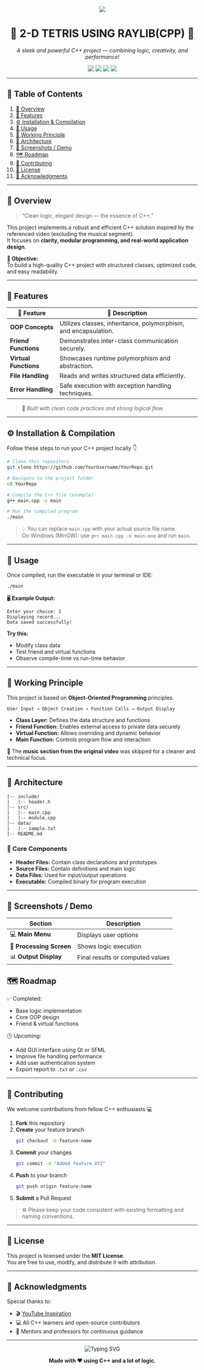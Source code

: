 <!-- 🌟 BEAUTIFUL C++ PROJECT README 🌟 -->
<p align="center">
  <img src="https://www.google.com/imgres?q=TETRIS&imgurl=https%3A%2F%2Fm.media-amazon.com%2Fimages%2FI%2F61M3rDwh4qL.png&imgrefurl=https%3A%2F%2Fwww.amazon.in%2FTetris-Online-Inc%2Fdp%2FB00HAOGSYG&docid=ZGIwDftXADeuDM&tbnid=9ILqwcDnEAzPqM&vet=12ahUKEwitrs_yk4uQAxWbdvUHHShnNgoQM3oECBkQAA..i&w=512&h=512&hcb=2&ved=2ahUKEwitrs_yk4uQAxWbdvUHHShnNgoQM3oECBkQAA">
</p>

<h1 align="center">💫 2-D TETRIS USING RAYLIB(CPP) 💫</h1>
<p align="center">
  <em>A sleek and powerful C++ project — combining logic, creativity, and performance!</em>
</p>

<p align="center">
  <a href="https://youtu.be/wVYKG_ch4yM?si=O-uk4J1-WsoNzI5A"><img src="https://img.shields.io/badge/🎥-Watch_Demo-red?style=for-the-badge" /></a>
  <img src="https://img.shields.io/badge/Language-C++-blue?style=for-the-badge" />
  <img src="https://img.shields.io/badge/Version-1.0-lightgrey?style=for-the-badge" />
  <img src="https://img.shields.io/badge/License-MIT-green?style=for-the-badge" />
</p>

---

## 🌈 Table of Contents
1. [📘 Overview](#-overview)
2. [🚀 Features](#-features)
3. [⚙️ Installation & Compilation](#️-installation--compilation)
4. [🧩 Usage](#-usage)
5. [🧠 Working Principle](#-working-principle)
6. [🧱 Architecture](#-architecture)
7. [🌟 Screenshots / Demo](#-screenshots--demo)
8. [🗺️ Roadmap](#️-roadmap)
9. [💬 Contributing](#-contributing)
10. [📄 License](#-license)
11. [🙏 Acknowledgments](#-acknowledgments)

---

## 📘 Overview

> “Clean logic, elegant design — the essence of C++.”  

This project implements a robust and efficient C++ solution inspired by the referenced video (excluding the musical segment).  
It focuses on **clarity, modular programming, and real-world application design**.  

**🎯 Objective:**  
To build a high-quality C++ project with structured classes, optimized code, and easy readability.

---

## 🚀 Features

| 🌟 Feature | 💬 Description |
|-------------|----------------|
| **OOP Concepts** | Utilizes classes, inheritance, polymorphism, and encapsulation. |
| **Friend Functions** | Demonstrates inter-class communication securely. |
| **Virtual Functions** | Showcases runtime polymorphism and abstraction. |
| **File Handling** | Reads and writes structured data efficiently. |
| **Error Handling** | Safe execution with exception handling techniques. |

> 🧡 *Built with clean code practices and strong logical flow.*

---

## ⚙️ Installation & Compilation

Follow these steps to run your C++ project locally 👇  

```bash
# Clone this repository
git clone https://github.com/YourUsername/YourRepo.git

# Navigate to the project folder
cd YourRepo

# Compile the C++ file (example)
g++ main.cpp -o main

# Run the compiled program
./main
```

> 💡 You can replace `main.cpp` with your actual source file name.  
> On Windows (MinGW): use `g++ main.cpp -o main.exe` and run `main`.

---

## 🧩 Usage

Once compiled, run the executable in your terminal or IDE:

```bash
./main
```

🖥️ **Example Output:**
```
Enter your choice: 1
Displaying record...
Data saved successfully!
```

**Try this:**  
- Modify class data  
- Test friend and virtual functions  
- Observe compile-time vs run-time behavior  

---

## 🧠 Working Principle

This project is based on **Object-Oriented Programming** principles.

```text
User Input → Object Creation → Function Calls → Output Display
```

- **Class Layer:** Defines the data structure and functions  
- **Friend Function:** Enables external access to private data securely  
- **Virtual Function:** Allows overriding and dynamic behavior  
- **Main Function:** Controls program flow and interaction  

🎯 The **music section from the original video** was skipped for a cleaner and technical focus.

---

## 🧱 Architecture

```plaintext
|-- include/
|   |-- header.h
|-- src/
|   |-- main.cpp
|   |-- module.cpp
|-- data/
|   |-- sample.txt
|-- README.md
```

### 💎 Core Components
- **Header Files:** Contain class declarations and prototypes  
- **Source Files:** Contain definitions and main logic  
- **Data Files:** Used for input/output operations  
- **Executable:** Compiled binary for program execution  

---

## 🌟 Screenshots / Demo

| Section | Description |
|----------|--------------|
| 💻 **Main Menu** | Displays user options |
| 🧮 **Processing Screen** | Shows logic execution |
| 📊 **Output Display** | Final results or computed values |


## 🗺️ Roadmap

✅ Completed:
- Base logic implementation  
- Core OOP design  
- Friend & virtual functions  

🕒 Upcoming:
- Add GUI interface using Qt or SFML  
- Improve file handling performance  
- Add user authentication system  
- Export report to `.txt` or `.csv`  

---

## 💬 Contributing

We welcome contributions from fellow C++ enthusiasts 💻  

1. **Fork** this repository  
2. **Create** your feature branch  
   ```bash
   git checkout -b feature-name
   ```
3. **Commit** your changes  
   ```bash
   git commit -m "Added feature XYZ"
   ```
4. **Push** to your branch  
   ```bash
   git push origin feature-name
   ```
5. **Submit** a Pull Request  

> ⚙️ Please keep your code consistent with existing formatting and naming conventions.

---

## 📄 License

This project is licensed under the **MIT License**.  
You are free to use, modify, and distribute it with attribution.

---

## 🙏 Acknowledgments

Special thanks to:
- 🎬 [YouTube Inspiration](https://youtu.be/wVYKG_ch4yM?si=O-uk4J1-WsoNzI5A)  
- 💻 All C++ learners and open-source contributors  
- 🧠 Mentors and professors for continuous guidance  

---

<p align="center">
  <img src="https://readme-typing-svg.herokuapp.com?font=Fira+Code&pause=1000&color=00C2FF&width=435&lines=Thank+you+for+visiting!;Keep+coding+in+C%2B%2B!;Star+⭐+the+repo+if+you+like+it!;" alt="Typing SVG" />
</p>

<p align="center">
  <b>Made with ❤️ using C++ and a lot of logic.</b>
</p>
